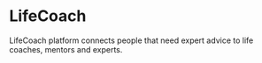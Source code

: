 # LifeCoach
LifeCoach platform connects people that need expert advice to life coaches, mentors and experts.
